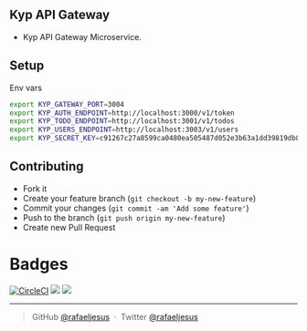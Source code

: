 ## Kyp API Gateway

* Kyp API Gateway Microservice.

## Setup

Env vars
```bash
export KYP_GATEWAY_PORT=3004
export KYP_AUTH_ENDPOINT=http://localhost:3000/v1/token
export KYP_TODO_ENDPOINT=http://localhost:3001/v1/todos
export KYP_USERS_ENDPOINT=http://localhost:3003/v1/users
export KYP_SECRET_KEY=c91267c27a8599ca0480ea505487d052e3b63a1dd39819db853225a518200399
```

## Contributing
- Fork it
- Create your feature branch (`git checkout -b my-new-feature`)
- Commit your changes (`git commit -am 'Add some feature'`)
- Push to the branch (`git push origin my-new-feature`)
- Create new Pull Request

# Badges

[![CircleCI](https://circleci.com/gh/rafaeljesus/kyp-gateway.svg?style=svg)](https://circleci.com/gh/rafaeljesus/kyp-gateway)
[![](https://images.microbadger.com/badges/image/rafaeljesus/kyp-gateway.svg)](https://microbadger.com/images/rafaeljesus/kyp-gateway "Get your own image badge on microbadger.com")
[![](https://images.microbadger.com/badges/version/rafaeljesus/kyp-gateway.svg)](https://microbadger.com/images/rafaeljesus/kyp-gateway "Get your own version badge on microbadger.com")

---

> GitHub [@rafaeljesus](https://github.com/rafaeljesus) &nbsp;&middot;&nbsp;
> Twitter [@rafaeljesus](https://twitter.com/_jesus_rafael)
